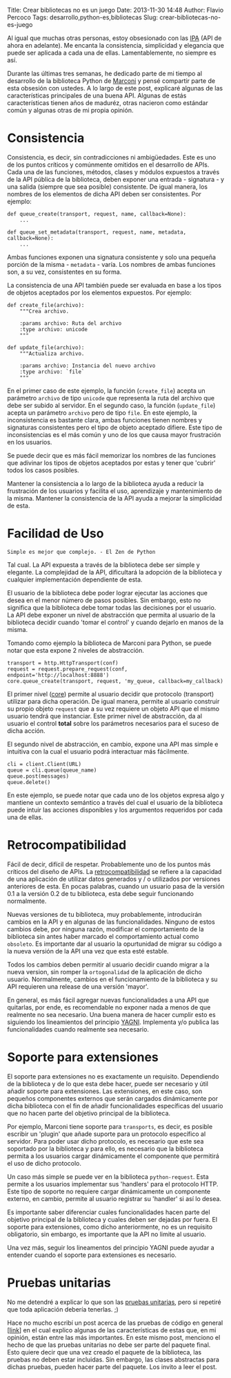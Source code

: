 Title: Crear bibliotecas no es un juego
Date: 2013-11-30 14:48
Author: Flavio Percoco
Tags: desarrollo,python-es,bibliotecas
Slug: crear-bibliotecas-no-es-juego

Al igual que muchas otras personas, estoy obsesionado con las [IPA](http://es.wikipedia.org/wiki/Interfaz_de_programaci%C3%B3n_de_aplicaciones) (API de ahora en adelante). Me encanta la consistencia, simplicidad y elegancia que puede ser aplicada a cada una de ellas. Lamentablemente, no siempre es así.

Durante las últimas tres semanas, he dedicado parte de mi tiempo al desarrollo de la biblioteca Python de [Marconi](https://wiki.openstack.org/wiki/Marconi) y pensé compartir parte de esta obsesión con ustedes. A lo largo de este post, explicaré algunas de las características principales de una buena API. Algunas de estás características tienen años de maduréz, otras nacieron como estándar común y algunas otras de mi propia opinión.

Consistencia
============

Consistencia, es decir, sin contradicciones ni ambigüedades. Este es uno de los puntos críticos y comúnmente omitidos en el desarrollo de APIs. Cada una de las funciones, métodos, clases y módulos expuestos a través de la API pública de la biblioteca, deben exponer una entrada - signatura - y una salida (siempre que sea posible) consistente. De igual manera, los nombres de los elementos de dicha API deben ser consistentes. Por ejemplo:

    def queue_create(transport, request, name, callback=None):
        ...

    def queue_set_metadata(transport, request, name, metadata, callback=None):
        ...

Ambas funciones exponen una signatura consistente y solo una pequeña porción de la misma - `metadata` - varía. Los nombres de ambas funciones son, a su vez, consistentes en su forma.

La consistencia de una API también puede ser evaluada en base a los tipos de objetos aceptados por los elementos expuestos. Por ejemplo:

    def create_file(archivo):
        """Crea archivo.

        :params archivo: Ruta del archivo
        :type archivo: unicode
        """

    def update_file(archivo):
        """Actualiza archivo.

        :params archivo: Instancia del nuevo archivo
        :type archivo: `file`
        """

En el primer caso de este ejemplo, la función (`create_file`) acepta un parámetro `archivo` de tipo `unicode` que representa la ruta del archivo que debe ser subido al servidor. En el segundo caso, la función (`update_file`) acepta un parámetro `archivo` pero de tipo `file`. En este ejemplo, la inconsistencia es bastante clara, ambas funciones tienen nombres y signaturas consistentes pero el tipo de objeto aceptado difiere. Este tipo de inconsistencias es el más común y uno de los que causa mayor frustración en los usuarios.

Se puede decir que es más fácil memorizar los nombres de las funciones que adivinar los tipos de objetos aceptados por estas y tener que 'cubrir' todos los casos posibles.

Mantener la consistencia a lo largo de la biblioteca ayuda a reducir la frustración de los usuarios y facilita el uso, aprendizaje y mantenimiento de la misma. Mantener la consistencia de la API ayuda a mejorar la simplicidad de esta.

Facilidad de Uso
================

`Simple es mejor que complejo. - El Zen de Python`

Tal cual. La API expuesta a través de la biblioteca debe ser simple y elegante. La complejidad de la API, dificultará la adopción de la biblioteca y cualquier implementación dependiente de esta.

El usuario de la biblioteca debe poder lograr ejecutar las acciones que desea en el menor número de pasos posibles. Sin embargo, esto no significa que la biblioteca debe tomar todas las decisiones por el usuario. La API debe exponer un nivel de abstracción que permita al usuario de la biblioteca decidir cuando 'tomar el control' y cuando dejarlo en manos de la misma.

Tomando como ejemplo la biblioteca de Marconi para Python, se puede notar que esta expone 2 niveles de abstracción.

    transport = http.HttpTransport(conf)
    request = request.prepare_request(conf, endpoint='http://localhost:8888')
    core.queue_create(transport, request, 'my_queue, callback=my_callback)

El primer nivel ([core](https://git.openstack.org/cgit/openstack/python-marconiclient/tree/marconiclient/queues/v1/core.py)) permite al usuario decidir que protocolo (transport) utilizar para dicha operación. De igual manera, permite al usuario construir su propio objeto `request` que a su vez requiere un objeto API que el mismo usuario tendrá que instanciar. Este primer nivel de abstracción, da al usuario el control **total** sobre los parámetros necesarios para el suceso de dicha acción.

El segundo nivel de abstracción, en cambio, expone una API mas simple e intuitiva con la cual el usuario podrá interactuar más fácilmente.

    cli = client.Client(URL)
    queue = cli.queue(queue_name)
    queue.post(messages)
    queue.delete()

En este ejemplo, se puede notar que cada uno de los objetos expresa algo y mantiene un contexto semántico a través del cual el usuario de la biblioteca puede intuir las acciones disponibles y los argumentos requeridos por cada una de ellas.


Retrocompatibilidad
===================

Fácil de decir, difícil de respetar. Probablemente uno de los puntos más críticos del diseño de APIs. La [retrocompatibilidad](http://es.wikipedia.org/wiki/Retrocompatibilidad) se refiere a la capacidad de una aplicación de utilizar datos generados y / o utilizados por versiones anteriores de esta. En pocas palabras, cuando un usuario pasa de la versión 0.1 a la versión 0.2 de tu biblioteca, esta debe seguir funcionando normalmente.

Nuevas versiones de tu biblioteca, muy probablemente, introducirán cambios en la API y en algunas de las funcionalidades. Ninguno de estos cambios debe, por ninguna razón, modificar el comportamiento de la biblioteca sin antes haber marcado el comportamiento actual como `obsoleto`. Es importante dar al usuario la opurtunidad de migrar su código a la nueva versión de la API una vez que esta esté estable.

Todos los cambios deben permitir al usuario decidir cuando migrar a la nueva version, sin romper la `ortogonalidad` de la aplicación de dicho usuario. Normalmente, cambios en el funcionamiento de la biblioteca y su API requieren una release de una versión 'mayor'.

En general, es más fácil agregar nuevas funcionalidades a una API que quitarlas, por ende, es recomendable no exponer nada a menos de que realmente no sea necesario. Una buena manera de hacer cumplir esto es siguiendo los lineamientos del principio [YAGNI](http://en.wikipedia.org/wiki/You_aren't_gonna_need_it). Implementa y/o publica las funcionalidades cuando realmente sea necesario.

Soporte para extensiones
========================

El soporte para extensiones no es exactamente un requisito. Dependiendo de la biblioteca y de lo que esta debe hacer, puede ser necesario y útil añadir soporte para extensiones. Las extensiones, en este caso, son pequeños componentes externos que serán cargados dinámicamente por dicha biblioteca con el fin de añadir funcionalidades específicas del usuario que no hacen parte del objetivo principal de la biblioteca.

Por ejemplo, Marconi tiene soporte para `transports`, es decir, es posible escribir un 'plugin' que añade suporte para un protocolo específico al servidor. Para poder usar dicho protocolo, es necesario que este sea soportado por la biblioteca y para ello, es necesario que la biblioteca permita a los usuarios cargar dinámicamente el componente que permitirá el uso de dicho protocolo.

Un caso más simple se puede ver en la biblioteca `python-request`. Esta permite a los usuarios implementar sus 'handlers' para el protocolo HTTP. Este tipo de soporte no requiere cargar dinámicamente un componente externo, en cambio, permite al usuario registrar su 'handler' si así lo desea.

Es importante saber diferenciar cuales funcionalidades hacen parte del objetivo principal de la biblioteca y cuales deben ser dejadas por fuera. El soporte para extensiones, como dicho anteriormente, no es un requisito obligatorio, sin embargo, es importante que la API no limite al usuario.

Una vez más, seguir los lineamentos del principio YAGNI puede ayudar a entender cuando el soporte para extensiones es necesario.

Pruebas unitarias
=================

No me detendré a explicar lo que son las [pruebas unitarias](http://es.wikipedia.org/wiki/Prueba_unitaria), pero si repetiré que toda aplicación debería tenerlas. ;)

Hace no mucho escribí un post acerca de las pruebas de código en general [[link](http://blog.flaper87.com/post/522b9e560f06d32542ede77f/)] en el cual explico algunas de las características de estas que, en mi opinión, están entre las más importantes. En este mismo post, menciono el hecho de que las pruebas unitarias no debe ser parte del paquete final. Esto quiere decir que una vez creado el paquete de la biblioteca, las pruebas no deben estar incluidas. Sin embargo, las clases abstractas para dichas pruebas, pueden hacer parte del paquete. Los invito a leer el post.